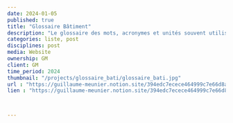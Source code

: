 ```yaml
---
date: 2024-01-05
published: true
title: "Glossaire Bâtiment"
description: "Le glossaire des mots, acronymes et unités souvent utilisés dans le monde du bâtiment autour de l’analyse de cycle de vie"
categories: liste, post
disciplines: post
media: Website
ownership: GM
client: GM
time_period: 2024
thumbnail: "/projects/glossaire_bati/glossaire_bati.jpg"
url : "https://guillaume-meunier.notion.site/394edc7ecece464999c7e66d8a31add9?v=7b324f7b562048dc85cfd93b66971f3d"
lien : "https://guillaume-meunier.notion.site/394edc7ecece464999c7e66d8a31add9?v=7b324f7b562048dc85cfd93b66971f3d"



---
```

